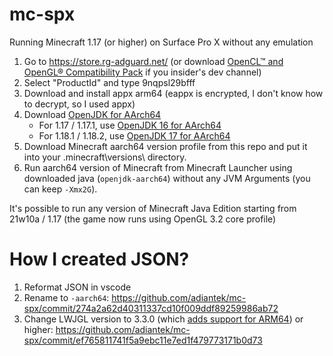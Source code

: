 # mc-spx
Running Minecraft 1.17 (or higher) on Surface Pro X without any emulation

1. Go to https://store.rg-adguard.net/ (or download [OpenCL™ and OpenGL® Compatibility Pack](https://aka.ms/clglcp-faq) if you insider's dev channel)
2. Select "ProductId" and type 9nqpsl29bfff
3. Download and install appx arm64 (eappx is encrypted, I don't know how to decrypt, so I used appx)
4. Download [OpenJDK for AArch64](https://docs.microsoft.com/en-us/java/openjdk/download)
   - For 1.17 / 1.17.1, use [OpenJDK 16 for AArch64](https://docs.microsoft.com/en-us/java/openjdk/download#openjdk-16)
   - For 1.18.1 / 1.18.2, use [OpenJDK 17 for AArch64](https://docs.microsoft.com/en-us/java/openjdk/download#openjdk-17)
5. Download Minecraft aarch64 version profile from this repo and put it into your .minecraft\versions\ directory.
6. Run aarch64 version of Minecraft from Minecraft Launcher using downloaded java (`openjdk-aarch64`) without any JVM Arguments (you can keep `-Xmx2G`).

It's possible to run any version of Minecraft Java Edition starting from 21w10a / 1.17 (the game now runs using OpenGL 3.2 core profile)

# How I created JSON?

1. Reformat JSON in vscode
2. Rename to `-aarch64`: https://github.com/adiantek/mc-spx/commit/274a2a62d40311337cd10f009ddf89259986ab72
3. Change LWJGL version to 3.3.0 (which [adds support for ARM64](https://github.com/LWJGL/lwjgl3/issues/601)) or higher: https://github.com/adiantek/mc-spx/commit/ef765811741f5a9ebc11e7ed1f479773171b0d73

